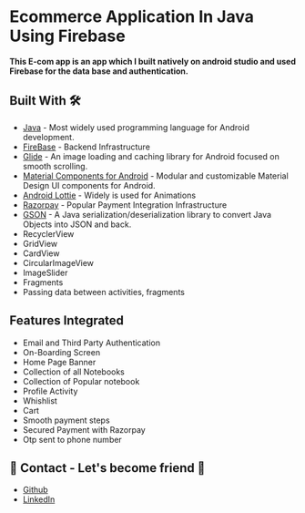 # Ecommerce Application In Java Using Firebase

<B>This E-com app is an app which I built natively on android studio and used Firebase for the data base and authentication.</B>


## Built With 🛠
- [Java](https://www.java.com/en/) - Most widely used programming language for Android development.
- [FireBase](https://firebase.google.com/) - Backend Infrastructure
- [Glide](https://github.com/bumptech/glide) - An image loading and caching library for Android focused on smooth scrolling.
- [Material Components for Android](https://github.com/material-components/material-components-android) - Modular and customizable Material Design UI components for Android.
- [Android Lottie](https://lottiefiles.com/) - Widely is used for Animations
- [Razorpay](https://razorpay.com/docs/payment-gateway/android-integration/standard/) - Popular Payment Integration Infrastructure
- [GSON](https://github.com/google/gson) - A Java serialization/deserialization library to convert Java Objects into JSON and back.
- RecyclerView
- GridView
- CardView
- CircularImageView
- ImageSlider
- Fragments
- Passing data between activities, fragments

## Features Integrated
- Email and Third Party Authentication
- On-Boarding Screen
- Home Page Banner
- Collection of all Notebooks
- Collection of Popular notebook
- Profile Activity
- Whishlist
- Cart
- Smooth payment steps
- Secured Payment with Razorpay
- Otp sent to phone number

## 📱 Contact - Let's become friend  🤝
- [Github](https://github.com/udit512)
- [LinkedIn](https://www.linkedin.com/in/udit-pathak/)
